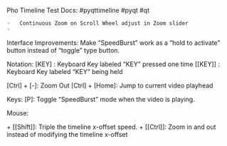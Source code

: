 Pho Timeline Test Docs:
#pyqttimeline #pyqt #qt 

	◦	Continuous Zoom on Scroll Wheel adjust in Zoom slider
	◦	


Interface Improvements:
Make “SpeedBurst” work as a “hold to activate” button instead of “toggle” type button.


Notation:
[KEY] : Keyboard Key labeled “KEY” pressed one time
[[KEY]] : Keyboard Key labeled “KEY” being held

[Ctrl] + [-]: Zoom Out
[Ctrl] + [Home]: Jump to current video playhead


Keys:
[P]: Toggle “SpeedBurst” mode when the video is playing.


Mouse:


<ScrollWheel> + [[Shift]]: Triple the timeline x-offset speed.
<ScrollWheel> + [[Ctrl]]: Zoom in and out instead of modifying the timeline x-offset


